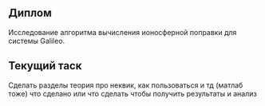 ## Диплом
Исследование алгоритма вычисления ионосферной поправки для системы Galileo.

## Текущий таск

Сделать разделы
теория
про неквик, как пользоваться и тд (матлаб тоже)
что сделано или что сделать чтобы получить
результаты и анализ
